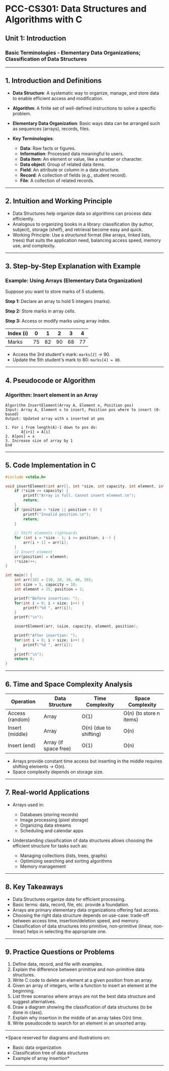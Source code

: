 # PCC-CS301: Data Structures and Algorithms with C  
## Unit 1: Introduction  
### Basic Terminologies - Elementary Data Organizations; Classification of Data Structures

---

## 1. Introduction and Definitions

- **Data Structure**: A systematic way to organize, manage, and store data to enable efficient access and modification.

- **Algorithm**: A finite set of well-defined instructions to solve a specific problem.

- **Elementary Data Organization**: Basic ways data can be arranged such as sequences (arrays), records, files.

- **Key Terminologies**:  
  - **Data**: Raw facts or figures.  
  - **Information**: Processed data meaningful to users.  
  - **Data item**: An element or value, like a number or character.  
  - **Data object**: Group of related data items.  
  - **Field**: An attribute or column in a data structure.  
  - **Record**: A collection of fields (e.g., student record).  
  - **File**: A collection of related records.  

---

## 2. Intuition and Working Principle

- Data Structures help organize data so algorithms can process data efficiently.  
- Analogous to organizing books in a library: classification (by author, subject), storage (shelf), and retrieval become easy and quick.  
- Working Principle: Use a structured format (like arrays, linked lists, trees) that suits the application need, balancing access speed, memory use, and complexity.

---

## 3. Step-by-Step Explanation with Example

### Example: Using Arrays (Elementary Data Organization)
Suppose you want to store marks of 5 students.

**Step 1:** Declare an array to hold 5 integers (marks).

**Step 2:** Store marks in array cells.

**Step 3:** Access or modify marks using array index.

| Index (i) | 0 | 1 | 2 | 3 | 4 |
|-----------|---|---|---|---|---|
| Marks     | 75| 82| 90| 68| 77|

- Access the 3rd student's mark: `marks[2]` → 90.  
- Update the 5th student's mark to 80: `marks[4] = 80`.

---

## 4. Pseudocode or Algorithm

### Algorithm: Insert element in an Array

```
Algorithm InsertElement(Array A, Element x, Position pos)
Input: Array A, Element x to insert, Position pos where to insert (0-based)
Output: Updated array with x inserted at pos

1. For i from length(A)-1 down to pos do:
       A[i+1] = A[i]
2. A[pos] = x
3. Increase size of array by 1
End
```

---

## 5. Code Implementation in C

```c
#include <stdio.h>

void insertElement(int arr[], int *size, int capacity, int element, int position) {
    if (*size >= capacity) {
        printf("Array is full. Cannot insert element.\n");
        return;
    }
    if (position > *size || position < 0) {
        printf("Invalid position.\n");
        return;
    }
    
    // Shift elements rightwards
    for (int i = *size - 1; i >= position; i--) {
        arr[i + 1] = arr[i];
    }
    // Insert element
    arr[position] = element;
    (*size)++;
}

int main() {
    int arr[10] = {10, 20, 30, 40, 50};
    int size = 5, capacity = 10;
    int element = 25, position = 2;

    printf("Before insertion: ");
    for(int i = 0; i < size; i++) {
        printf("%d ", arr[i]);
    }
    printf("\n");

    insertElement(arr, &size, capacity, element, position);

    printf("After insertion: ");
    for(int i = 0; i < size; i++) {
        printf("%d ", arr[i]);
    }
    printf("\n");
    return 0;
}
```

---

## 6. Time and Space Complexity Analysis

| Operation         | Data Structure          | Time Complexity       | Space Complexity       |
|-------------------|------------------------|-----------------------|-----------------------|
| Access (random)   | Array                  | O(1)                  | O(n) (to store n items)|
| Insert (middle)   | Array                  | O(n) (due to shifting)| O(n)                  |
| Insert (end)      | Array (if space free)  | O(1)                  | O(n)                  |

- Arrays provide constant time access but inserting in the middle requires shifting elements → O(n).  
- Space complexity depends on storage size.

---

## 7. Real-world Applications

- Arrays used in:  
  - Databases (storing records)  
  - Image processing (pixel storage)  
  - Organizing data streams  
  - Scheduling and calendar apps

- Understanding classification of data structures allows choosing the efficient structure for tasks such as:  
  - Managing collections (lists, trees, graphs)  
  - Optimizing searching and sorting algorithms  
  - Memory management

---

## 8. Key Takeaways

- Data Structures organize data for efficient processing.
- Basic terms: data, record, file, etc. provide a foundation.
- Arrays are primary elementary data organizations offering fast access.
- Choosing the right data structure depends on use-case: trade-off between access time, insertion/deletion speed, and memory.
- Classification of data structures into primitive, non-primitive (linear, non-linear) helps in selecting the appropriate one.

---

## 9. Practice Questions or Problems

1. Define data, record, and file with examples.  
2. Explain the difference between primitive and non-primitive data structures.  
3. Write C code to delete an element at a given position from an array.  
4. Given an array of integers, write a function to insert an element at the beginning.  
5. List three scenarios where arrays are not the best data structure and suggest alternatives.  
6. Draw a diagram showing the classification of data structures (to be done in class).  
7. Explain why insertion in the middle of an array takes O(n) time.  
8. Write pseudocode to search for an element in an unsorted array.

---

*Space reserved for diagrams and illustrations on:  
- Basic data organization  
- Classification tree of data structures  
- Example of array insertion*

---